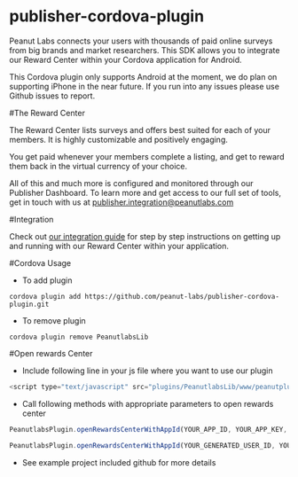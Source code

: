 # publisher-cordova-plugin

Peanut Labs connects your users with thousands of paid online surveys from big brands and market researchers. This SDK allows you to integrate our Reward Center within your Cordova application for Android.

This Cordova plugin only supports Android at the moment, we do plan on supporting iPhone in the near future. If you run into any issues please use Github issues to report.

#The Reward Center

The Reward Center lists surveys and offers best suited for each of your members. It is highly customizable and positively engaging.

You get paid whenever your members complete a listing, and get to reward them back in the virtual currency of your choice.

All of this and much more is configured and monitored through our Publisher Dashboard. To learn more and get access to our full set of tools, get in touch with us at publisher.integration@peanutlabs.com

#Integration

Check out <a href="http://peanut-labs.github.io/publisher-doc/" target="_blank">our integration guide</a> for step by step instructions on getting up and running with our Reward Center within your application.

#Cordova Usage

* To add plugin
```
cordova plugin add https://github.com/peanut-labs/publisher-cordova-plugin.git
```

* To remove plugin
```
cordova plugin remove PeanutlabsLib
```

#Open rewards Center

* Include following line in your js file where you want to use our plugin
```javascript
<script type="text/javascript" src="plugins/PeanutlabsLib/www/peanutplugin.js"></script>
```

* Call following methods with appropriate parameters to open rewards center
```javascript
PeanutlabsPlugin.openRewardsCenterWithAppId(YOUR_APP_ID, YOUR_APP_KEY, USER_ID, YOUR_DOB, GENDER, CUSTOM_PARAM, success, error);

```

```javascript
PeanutlabsPlugin.openRewardsCenterWithAppId(YOUR_GENERATED_USER_ID, YOUR_DOB, GENDER, CUSTOM_PARAM, success, error);

```

* See example project included github for more details